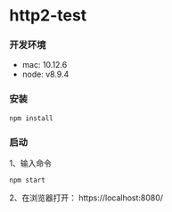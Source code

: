 # http2-test


### 开发环境

 - mac: 10.12.6
 - node: v8.9.4
 
 ### 安装
 
 ```npm
npm install
```

### 启动

1、输入命令
```npm
npm start
```

2、在浏览器打开： https://localhost:8080/